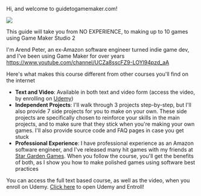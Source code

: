 Hi, and welcome to guidetogamemaker.com!

![](../images/course_banner.png)

This guide will take you from NO EXPERIENCE, to making up to 10 games using Game Maker Studio 2

I'm Arend Peter, an ex-Amazon software engineer turned indie game dev, and I've been using Game Maker for over <span id="years-of-game-maker"></span> years
https://www.youtube.com/channel/UCZa8sscFZ9-LOYl94pzd_aA

Here's what makes this course different from other courses you'll find on the internet
 * **Text and Video**: Available in both text and video form (access the video, by enrolling on [Udemy](https://www.udemy.com/course/draft/4219462/?instructorPreviewMode=guest))
 * **Independent Projects**: I'll walk through 3 projects step-by-step, but I'll also provide 7 side projects for you to make on your own. These side projects are specifically chosen to reinforce your skills in the main projects, and to make sure that they stick when you're making your own games. I'll also provide source code and FAQ pages in case you get stuck
 * **Professional Experience**: I have professional experience as an Amazon software engineer, and I've released many hit games with my friends at [Star Garden Games](https://stargardengames.com/). When you follow the course, you'll get the benefits of both, as I show you how to make polished games using software best practices

You can access the full text based course, as well as the video, when you enroll on Udemy. [Click here](https://www.udemy.com/course/draft/4219462/?instructorPreviewMode=guest) to open Udemy and Entroll!
